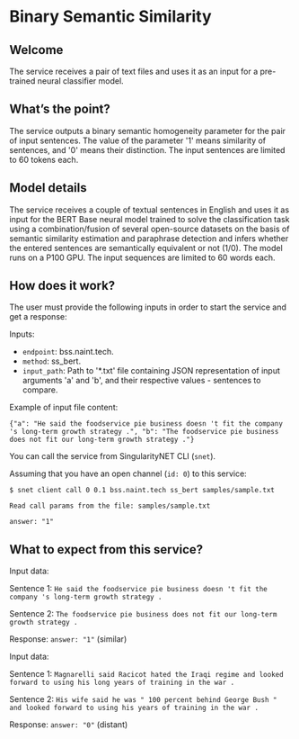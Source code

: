 # Binary Semantic Similarity


## Welcome

The service receives a pair of text files and uses it as an input for a pre-trained neural classifier model.

## What’s the point?

The service outputs a binary semantic homogeneity parameter for the pair of input sentences. 
The value of the parameter '1' means similarity of sentences, and '0' means their distinction.
The input sentences are limited to 60 tokens each.

## Model details
The service receives a couple of textual sentences in English and uses it as input for the BERT Base neural model trained to solve the classification task using a combination/fusion of several open-source datasets on the basis of semantic similarity estimation and paraphrase detection and infers whether the entered sentences are semantically equivalent or not (1/0). The model runs on a P100 GPU. The input sequences are limited to 60 words each.

## How does it work?

The user must provide the following inputs in order to start the service and get a response:

Inputs:

 -   `endpoint`: bss.naint.tech.
 -   `method`: ss_bert.
 -   `input_path`: Path to '\*.txt' file containing JSON representation of input arguments 'a' and 'b', and their respective values - sentences to compare.

Example of input file content:

```
{"a": "He said the foodservice pie business doesn 't fit the company 's long-term growth strategy .", "b": "The foodservice pie business does not fit our long-term growth strategy ."}
```

You can call the service from SingularityNET CLI (`snet`).

Assuming that you have an open channel (`id: 0`) to this service:

```
$ snet client call 0 0.1 bss.naint.tech ss_bert samples/sample.txt

Read call params from the file: samples/sample.txt

answer: "1"
```

## What to expect from this service?

Input data:

Sentence 1: `He said the foodservice pie business doesn 't fit the company 's long-term growth strategy .`

Sentence 2: `The foodservice pie business does not fit our long-term growth strategy .`

Response:
`answer: "1"` (similar)

Input data:

Sentence 1: `Magnarelli said Racicot hated the Iraqi regime and looked forward to using his long years of training in the war .`

Sentence 2: `His wife said he was " 100 percent behind George Bush " and looked forward to using his years of training in the war .`

Response:
`answer: "0"` (distant)
